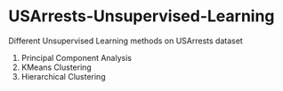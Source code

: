 # USArrests-Unsupervised-Learning
Different Unsupervised Learning methods on USArrests dataset
1. Principal Component Analysis
2. KMeans Clustering
3. Hierarchical Clustering
